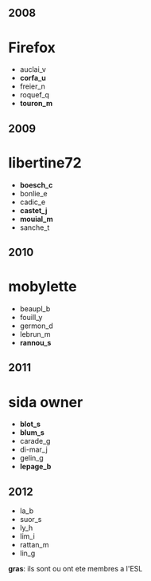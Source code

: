 2008
----

Firefox
=======

- auclai_v 
- **corfa_u**
- freier_n
- roquef_q
- **touron_m**

2009
----

libertine72
===========


- **boesch_c**
- bonlie_e
- cadic_e
- **castet_j**
- **mouial_m**
- sanche_t

2010
----

mobylette
=========

- beaupl_b
- fouill_y
- germon_d
- lebrun_m
- **rannou_s**

2011
----

sida owner
==========

- **blot_s**
- **blum_s**
- carade_g
- di-mar_j
- gelin_g
- **lepage_b**

2012
----

- la_b
- suor_s
- ly_h
- lim_i
- rattan_m
- lin_g

**gras**: ils sont ou ont ete membres a l'ESL
